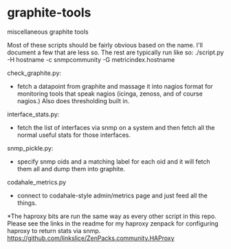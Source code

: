 # graphite-tools
miscellaneous graphite tools


Most of these scripts should be fairly obvious based on the name. I'll document a few that are less so. The rest are typically run like so: ./script.py -H hostname -c snmpcommunity -G metricindex.hostname

check_graphite.py:
- fetch a datapoint from graphite and massage it into nagios format for monitoring tools that speak nagios (icinga, zenoss, and of course nagios.) Also does thresholding built in.

interface_stats.py:
- fetch the list of interfaces via snmp on a system and then fetch all the normal useful stats for those interfaces.

snmp_pickle.py:
- specify snmp oids and a matching label for each oid and it will fetch them all and dump them into graphite.

codahale_metrics.py
- connect to codahale-style admin/metrics page and just feed all the things.

*The haproxy bits are run the same way as every other script in this repo. Please see the links in the readme for my haproxy zenpack for configuring haproxy to return stats via snmp. https://github.com/linkslice/ZenPacks.community.HAProxy

